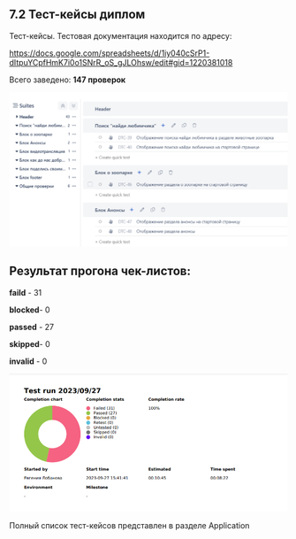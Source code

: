  ## 7.2 Тест-кейсы диплом
  Тест-кейсы. Тестовая документация находится по адресу:
  
  https://docs.google.com/spreadsheets/d/1iy040cSrP1-dItpuYCpfHmK7i0o1SNrR_oS_gJLOhsw/edit#gid=1220381018 

  Всего заведено: **147 проверок**

  ![](тест_кейс.png)


## Результат прогона чек-листов:
**faild**  - 31

**blocked**- 0

**passed** - 27

**skipped**- 0

**invalid** - 0

  ![](тест_кейс_итого.png)


Полный список тест-кейсов представлен в разделе Application